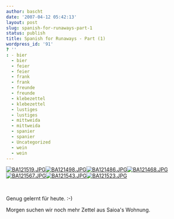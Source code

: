 ```yaml
---
author: bascht
date: '2007-04-12 05:42:13'
layout: post
slug: spanish-for-runaways-part-1
status: publish
title: Spanish for Runaways - Part (1)
wordpress_id: '91'
? ''
: - bier
  - bier
  - feier
  - feier
  - frank
  - frank
  - freunde
  - freunde
  - klebezettel
  - klebezettel
  - lustiges
  - lustiges
  - mittweida
  - mittweida
  - spanier
  - spanier
  - Uncategorized
  - wein
  - wein
---
```


[![BA121519.JPG](http://farm1.static.flickr.com/216/456162569_7ea1431fd5_m.jpg)](http://www.bascht.com/fotos/photo/456162569/BA121519JPG.html)[](http://www.bascht.com/fotos/photo/456162637/BA121521JPG.html)[![BA121498.JPG](http://farm1.static.flickr.com/182/456147098_6d459a46d8_m.jpg)](http://www.bascht.com/fotos/photo/456147098/BA121498JPG.html)[![BA121486.JPG](http://farm1.static.flickr.com/177/456146468_d4e875b2af_m.jpg)](http://www.bascht.com/fotos/photo/456146468/BA121486JPG.html)[![BA121468.JPG](http://farm1.static.flickr.com/235/456146002_75e1bee699_m.jpg)](http://www.bascht.com/fotos/photo/456146002/BA121468JPG.html)[![BA121567.JPG](http://farm1.static.flickr.com/252/456151166_9e7af95611_m.jpg)](http://www.bascht.com/fotos/photo/456151166/BA121567JPG.html)[](http://www.bascht.com/fotos/photo/456164783/BA121556JPG.html)[![BA121543.JPG](http://farm1.static.flickr.com/169/456149672_586472751e_m.jpg)](http://www.bascht.com/fotos/photo/456149672/BA121543JPG.html)[](http://www.bascht.com/fotos/photo/456149578/BA121542JPG.html)[](http://www.bascht.com/fotos/photo/456148934/BA121527JPG.html)[![BA121523.JPG](http://farm1.static.flickr.com/231/456162707_d145c0849c_m.jpg)](http://www.bascht.com/fotos/photo/456162707/BA121523JPG.html)

 

Genug gelernt für heute. :-)

Morgen suchen wir noch mehr Zettel aus Saioa's Wohnung.



